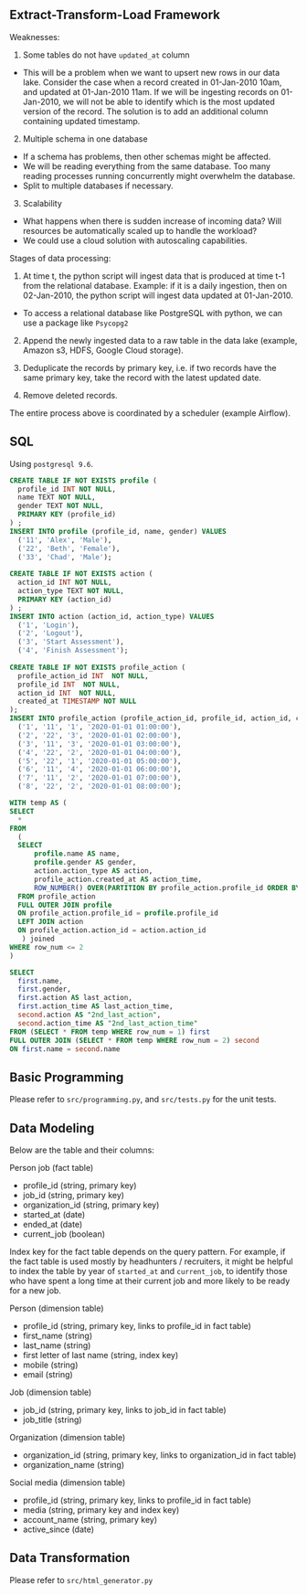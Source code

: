 ## Extract-Transform-Load Framework
Weaknesses:

1. Some tables do not have `updated_at` column
- This will be a problem when we want to upsert new rows in our data lake. Consider the case when a record  created in 01-Jan-2010 10am, and updated at 01-Jan-2010 11am. If we will be ingesting records on 01-Jan-2010, we will not be able to identify which is the most updated version of the record. The solution is to add an additional column containing updated timestamp. 

2. Multiple schema in one database
- If a schema has problems, then other schemas might be affected.
- We will be reading everything from the same database. Too many reading processes running concurrently might overwhelm the database.
- Split to multiple databases if necessary.


3. Scalability 
- What happens when there is sudden increase of incoming data? Will resources be automatically scaled up to handle the workload?
- We could use a cloud solution with autoscaling capabilities. 

Stages of data processing:
1. At time t, the python script will ingest data that is produced at time t-1 from the relational database. Example: if it is a daily ingestion, then on 02-Jan-2010, the python script will ingest data updated at 01-Jan-2010.
- To access a relational database like PostgreSQL with python, we can use a package like `Psycopg2`

2. Append the newly ingested data to a raw table in the data lake (example, Amazon s3, HDFS, Google Cloud storage). 

3. Deduplicate the records by primary key, i.e. if two records have the same primary key, take the record with the latest updated date.

4. Remove deleted records.

The entire process above is coordinated by a scheduler (example Airflow). 

## SQL
Using `postgresql 9.6`.

```sql
CREATE TABLE IF NOT EXISTS profile (
  profile_id INT NOT NULL,
  name TEXT NOT NULL,
  gender TEXT NOT NULL,
  PRIMARY KEY (profile_id)
) ;
INSERT INTO profile (profile_id, name, gender) VALUES
  ('11', 'Alex', 'Male'),
  ('22', 'Beth', 'Female'),
  ('33', 'Chad', 'Male');
  
CREATE TABLE IF NOT EXISTS action (
  action_id INT NOT NULL,
  action_type TEXT NOT NULL,
  PRIMARY KEY (action_id)
) ;
INSERT INTO action (action_id, action_type) VALUES
  ('1', 'Login'),
  ('2', 'Logout'),
  ('3', 'Start Assessment'),
  ('4', 'Finish Assessment');
  
CREATE TABLE IF NOT EXISTS profile_action (
  profile_action_id INT  NOT NULL,
  profile_id INT  NOT NULL,
  action_id INT  NOT NULL,
  created_at TIMESTAMP NOT NULL
);
INSERT INTO profile_action (profile_action_id, profile_id, action_id, created_at) VALUES
  ('1', '11', '1', '2020-01-01 01:00:00'),
  ('2', '22', '3', '2020-01-01 02:00:00'),
  ('3', '11', '3', '2020-01-01 03:00:00'),
  ('4', '22', '2', '2020-01-01 04:00:00'),
  ('5', '22', '1', '2020-01-01 05:00:00'),
  ('6', '11', '4', '2020-01-01 06:00:00'),
  ('7', '11', '2', '2020-01-01 07:00:00'),
  ('8', '22', '2', '2020-01-01 08:00:00');

WITH temp AS (
SELECT
  *
FROM 
  (
  SELECT
      profile.name AS name,
      profile.gender AS gender,
      action.action_type AS action,
      profile_action.created_at AS action_time,
      ROW_NUMBER() OVER(PARTITION BY profile_action.profile_id ORDER BY profile_action.created_at DESC) AS row_num
  FROM profile_action 
  FULL OUTER JOIN profile 
  ON profile_action.profile_id = profile.profile_id
  LEFT JOIN action 
  ON profile_action.action_id = action.action_id
   ) joined
WHERE row_num <= 2
)

SELECT 
  first.name,
  first.gender,
  first.action AS last_action,
  first.action_time AS last_action_time,
  second.action AS "2nd_last_action",
  second.action_time AS "2nd_last_action_time"
FROM (SELECT * FROM temp WHERE row_num = 1) first
FULL OUTER JOIN (SELECT * FROM temp WHERE row_num = 2) second
ON first.name = second.name
```
## Basic Programming 

Please refer to `src/programming.py`, and `src/tests.py` for the unit tests.

## Data Modeling 
Below are the table and their columns:

Person job (fact table)
- profile_id (string, primary key)
- job_id (string, primary key)
- organization_id (string, primary key)
- started_at (date)
- ended_at (date)
- current_job (boolean)

Index key for the fact table depends on the query pattern. For example, if the fact table is used mostly by headhunters / recruiters, it might be helpful to index the table by year of `started_at` and `current_job`, to identify those who have spent a long time at their current job and more likely to be ready for a new job. 

Person (dimension table) 
- profile_id (string, primary key, links to profile_id in fact table)
- first_name (string)
- last_name (string)
- first letter of last name (string, index key)
- mobile (string)
- email (string)

Job (dimension table)
- job_id (string, primary key, links to job_id in fact table)
- job_title (string)

Organization (dimension table)
- organization_id (string, primary key, links to organization_id in fact table)
- organization_name (string)

Social media (dimension table)
- profile_id (string, primary key, links to profile_id in fact table)
- media (string, primary key and index key)
- account_name (string, primary key)
- active_since (date)

## Data Transformation
Please refer to `src/html_generator.py`

